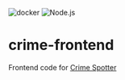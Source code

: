 ![docker](https://github.com/yoganlava/crime-frontend/actions/workflows/docker-publish.yml/badge.svg)
![Node.js](https://github.com/yoganlava/crime-frontend/actions/workflows/node.js.yml/badge.svg)

# crime-frontend
Frontend code for [Crime Spotter](https://crime-spotter-docker.herokuapp.com/)
